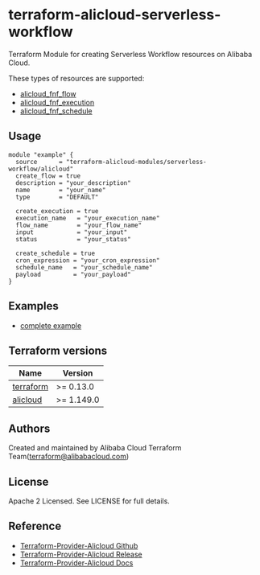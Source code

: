 # terraform-alicloud-serverless-workflow
Terraform Module for creating Serverless Workflow resources on Alibaba Cloud.

These types of resources are supported:

* [alicloud_fnf_flow](https://registry.terraform.io/providers/aliyun/alicloud/latest/docs/resources/fnf_flow)
* [alicloud_fnf_execution](https://registry.terraform.io/providers/aliyun/alicloud/latest/docs/resources/fnf_execution)
* [alicloud_fnf_schedule](https://registry.terraform.io/providers/aliyun/alicloud/latest/docs/resources/fnf_schedule)

## Usage

```hcl
module "example" {
  source      = "terraform-alicloud-modules/serverless-workflow/alicloud"
  create_flow = true
  description = "your_description"
  name        = "your_name"
  type        = "DEFAULT"

  create_execution = true
  execution_name   = "your_execution_name"
  flow_name        = "your_flow_name"
  input            = "your_input"
  status           = "your_status"

  create_schedule = true
  cron_expression = "your_cron_expression"
  schedule_name   = "your_schedule_name"
  payload         = "your_payload"
}
```

## Examples

* [complete example](https://github.com/terraform-alicloud-modules/serverless-workflow/tree/main/examples/complete)

## Terraform versions

| Name | Version |
|------|---------|
| <a name="requirement_terraform"></a> [terraform](#requirement\_terraform) | >= 0.13.0 |
| <a name="requirement_alicloud"></a> [alicloud](#requirement\_alicloud) | >= 1.149.0 |

Authors
-------
Created and maintained by Alibaba Cloud Terraform Team(terraform@alibabacloud.com)

License
----
Apache 2 Licensed. See LICENSE for full details.

Reference
---------
* [Terraform-Provider-Alicloud Github](https://github.com/terraform-providers/terraform-provider-alicloud)
* [Terraform-Provider-Alicloud Release](https://releases.hashicorp.com/terraform-provider-alicloud/)
* [Terraform-Provider-Alicloud Docs](https://www.terraform.io/docs/providers/alicloud/index.html)